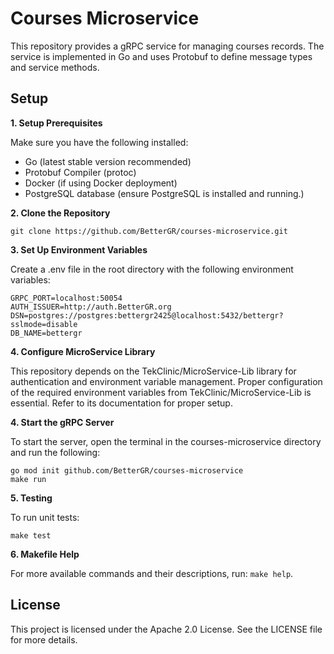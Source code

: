 # Courses Microservice
This repository provides a gRPC service for managing courses records. The service is implemented in Go and uses Protobuf to define message types and service methods.

## **Setup**

**1. Setup Prerequisites**

Make sure you have the following installed:

- Go (latest stable version recommended)
- Protobuf Compiler (protoc)
- Docker (if using Docker deployment)
- PostgreSQL database (ensure PostgreSQL is installed and running.)

**2. Clone the Repository**

    git clone https://github.com/BetterGR/courses-microservice.git

**3. Set Up Environment Variables**

Create a .env file in the root directory with the following environment variables:

    GRPC_PORT=localhost:50054  
    AUTH_ISSUER=http://auth.BetterGR.org  
    DSN=postgres://postgres:bettergr2425@localhost:5432/bettergr?sslmode=disable  
    DB_NAME=bettergr  

**4. Configure MicroService Library**

This repository depends on the TekClinic/MicroService-Lib library for authentication and environment variable management. Proper configuration of the required environment variables from TekClinic/MicroService-Lib is essential. Refer to its documentation for proper setup.

**4. Start the gRPC Server**

To start the server, open the terminal in the courses-microservice directory and run the following:

    go mod init github.com/BetterGR/courses-microservice
    make run

**5. Testing**

To run unit tests:

    make test

**6. Makefile Help**

For more available commands and their descriptions, run: `make help`.

## **License**

This project is licensed under the Apache 2.0 License. See the LICENSE file for more details.